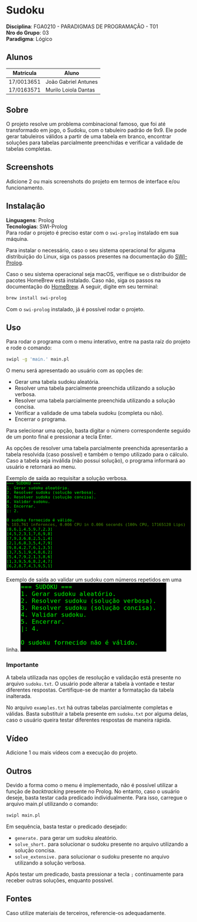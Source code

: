 # Sudoku

**Disciplina**: FGA0210 - PARADIGMAS DE PROGRAMAÇÃO - T01 <br>
**Nro do Grupo**: 03<br>
**Paradigma**: Lógico<br>

## Alunos
|Matrícula | Aluno |
| -- | -- |
| 17/0013651  |  João Gabriel Antunes |
| 17/0163571  |  Murilo Loiola Dantas |

## Sobre 
O projeto resolve um problema combinacional famoso, que foi até transformado em jogo, o Sudoku, com o tabuleiro padrão de 9x9. Ele pode gerar tabuleiros válidos a partir de uma tabela em branco, encontrar soluções para tabelas parcialmente preenchidas e verificar a validade de tabelas completas.

## Screenshots
Adicione 2 ou mais screenshots do projeto em termos de interface e/ou funcionamento.

## Instalação 
**Linguagens**: Prolog<br>
**Tecnologias**: SWI-Prolog<br>
Para rodar o projeto é preciso estar com o ```swi-prolog``` instalado em sua máquina.

Para instalar o necessário, caso o seu sistema operacional for alguma distribuição do Linux, siga os passos presentes na documentação do [SWI-Prolog](https://www.swi-prolog.org/build/unix.html).

Caso o seu sistema operacional seja macOS, verifique se o distribuidor de pacotes HomeBrew está instalado. Caso não, siga os passos na documentação do [HomeBrew](https://docs.brew.sh/Installation). A seguir, digite em seu terminal:
```bash
brew install swi-prolog
```

Com o ```swi-prolog``` instalado, já é possível rodar o projeto.

## Uso 
Para rodar o programa com o menu interativo, entre na pasta raíz do projeto e rode o comando:

```bash
swipl -g 'main.' main.pl
```

O menu será apresentado ao usuário com as opções de:
- Gerar uma tabela sudoku aleatória.
- Resolver uma tabela parcialmente preenchida utilizando a solução verbosa.
- Resolver uma tabela parcialmente preenchida utilizando a solução concisa.
- Verificar a validade de uma tabela sudoku (completa ou não).
- Encerrar o programa.

Para selecionar uma opção, basta digitar o número correspondente seguido de um ponto final e pressionar a tecla Enter.

As opções de resolver uma tabela parcialmente preenchida apresentarão a tabela resolvida (caso possível) e também o tempo utilizado para o cálculo. Caso a tabela seja inválida (não possui solução), o programa informará ao usuário e retornará ao menu.

Exemplo de saída ao requisitar a solução verbosa.
![](imgs/solucao_verbosa_ex.png)

Exemplo de saída ao validar um sudoku com números repetidos em uma linha.
![](imgs/is_valid_ex.png)

### **Importante**

A tabela utilizada nas opções de resolução e validação está presente no arquivo ```sudoku.txt```. O usuário pode alterar a tabela à vontade e testar diferentes respostas. Certifique-se de manter a formatação da tabela inalterada.

No arquivo ```examples.txt``` há outras tabelas parcialmente completas e válidas. Basta substituir a tabela presente em ```sudoku.txt``` por alguma delas, caso o usuário queira testar diferentes respostas de maneira rápida.

## Vídeo
Adicione 1 ou mais vídeos com a execução do projeto.

## Outros 
Devido a forma como o menu é implementado, não é possível utilizar a função de *backtracking* presente no Prolog. No entanto, caso o usuário deseje, basta testar cada predicado individualmente. Para isso, carregue o arquivo main.pl utilizando o comando:

```bash
swipl main.pl
```

Em sequência, basta testar o predicado desejado:
- ```generate.``` para gerar um sudoku aleatório.
- ```solve_short.``` para solucionar o sudoku presente no arquivo utilizando a solução concisa.
- ```solve_extensive.``` para solucionar o sudoku presente no arquivo utilizando a solução verbosa.

Após testar um predicado, basta pressionar a tecla ```;``` continuamente para receber outras soluções, enquanto possível.

## Fontes
Caso utilize materiais de terceiros, referencie-os adequadamente.
